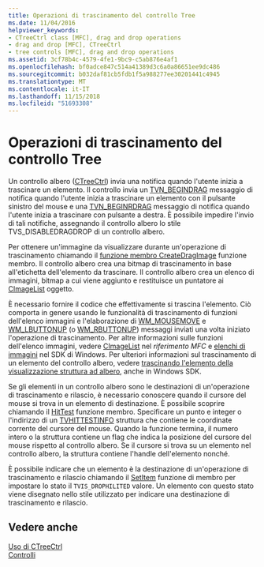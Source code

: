 ```yaml
---
title: Operazioni di trascinamento del controllo Tree
ms.date: 11/04/2016
helpviewer_keywords:
- CTreeCtrl class [MFC], drag and drop operations
- drag and drop [MFC], CTreeCtrl
- tree controls [MFC], drag and drop operations
ms.assetid: 3cf78b4c-4579-4fe1-9bc9-c5ab876e4af1
ms.openlocfilehash: bf0adce847c514a41389d3c6a0a86651ee9dc486
ms.sourcegitcommit: b032daf81cb5fdb1f5a988277ee30201441c4945
ms.translationtype: MT
ms.contentlocale: it-IT
ms.lasthandoff: 11/15/2018
ms.locfileid: "51693308"
---
```

# <a name="tree-control-drag-and-drop-operations"></a>Operazioni di trascinamento del controllo Tree

Un controllo albero ([CTreeCtrl](../mfc/reference/ctreectrl-class.md)) invia una notifica quando l'utente inizia a trascinare un elemento. Il controllo invia un [TVN_BEGINDRAG](/windows/desktop/Controls/tvn-begindrag) messaggio di notifica quando l'utente inizia a trascinare un elemento con il pulsante sinistro del mouse e una [TVN_BEGINRDRAG](/windows/desktop/Controls/tvn-beginrdrag) messaggio di notifica quando l'utente inizia a trascinare con pulsante a destra. È possibile impedire l'invio di tali notifiche, assegnando il controllo albero lo stile TVS_DISABLEDRAGDROP di un controllo albero.

Per ottenere un'immagine da visualizzare durante un'operazione di trascinamento chiamando il [funzione membro CreateDragImage](../mfc/reference/ctreectrl-class.md#createdragimage) funzione membro. Il controllo albero crea una bitmap di trascinamento in base all'etichetta dell'elemento da trascinare. Il controllo albero crea un elenco di immagini, bitmap a cui viene aggiunto e restituisce un puntatore ai [CImageList](../mfc/reference/cimagelist-class.md) oggetto.

È necessario fornire il codice che effettivamente si trascina l'elemento. Ciò comporta in genere usando le funzionalità di trascinamento di funzioni dell'elenco immagini e l'elaborazione di [WM_MOUSEMOVE](/windows/desktop/inputdev/wm-mousemove) e [WM_LBUTTONUP](/windows/desktop/inputdev/wm-lbuttonup) (o [WM_RBUTTONUP](/windows/desktop/inputdev/wm-rbuttonup)) messaggi inviati una volta iniziato l'operazione di trascinamento. Per altre informazioni sulle funzioni dell'elenco immagini, vedere [CImageList](../mfc/reference/cimagelist-class.md) nel *riferimento MFC* e [elenchi di immagini](/windows/desktop/controls/image-lists) nel SDK di Windows. Per ulteriori informazioni sul trascinamento di un elemento del controllo albero, vedere [trascinando l'elemento della visualizzazione struttura ad albero](/windows/desktop/Controls/tree-view-controls), anche in Windows SDK.

Se gli elementi in un controllo albero sono le destinazioni di un'operazione di trascinamento e rilascio, è necessario conoscere quando il cursore del mouse si trova in un elemento di destinazione. È possibile scoprire chiamando il [HitTest](../mfc/reference/ctreectrl-class.md#hittest) funzione membro. Specificare un punto e integer o l'indirizzo di un [TVHITTESTINFO](/windows/desktop/api/commctrl/ns-commctrl-tagtvhittestinfo) struttura che contiene le coordinate corrente del cursore del mouse. Quando la funzione termina, il numero intero o la struttura contiene un flag che indica la posizione del cursore del mouse rispetto al controllo albero. Se il cursore si trova su un elemento nel controllo albero, la struttura contiene l'handle dell'elemento nonché.

È possibile indicare che un elemento è la destinazione di un'operazione di trascinamento e rilascio chiamando il [SetItem](../mfc/reference/ctreectrl-class.md#setitem) funzione di membro per impostare lo stato il `TVIS_DROPHILITED` valore. Un elemento con questo stato viene disegnato nello stile utilizzato per indicare una destinazione di trascinamento e rilascio.

## <a name="see-also"></a>Vedere anche

[Uso di CTreeCtrl](../mfc/using-ctreectrl.md)<br/>
[Controlli](../mfc/controls-mfc.md)

